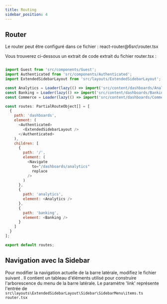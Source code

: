 ```yaml
---
title: Routing
sidebar_position: 4
---
```


## Router

Le router peut être configuré dans ce fichier : react-router@6src\router.tsx

Vous trouverez ci-dessous un extrait de code extrait du fichier router.tsx :

```js

import Guest from 'src/components/Guest';
import Authenticated from 'src/components/Authenticated';
import ExtendedSidebarLayout from 'src/layouts/ExtendedSidebarLayout';

const Analytics = Loader(lazy(() => import('src/content/dashboards/Analytics')));
const Banking = Loader(lazy(() => import('src/content/dashboards/Banking')));
const Commerce = Loader(lazy(() => import('src/content/dashboards/Commerce')));

const routes: PartialRouteObject[] = [
  {
    path: 'dashboards',
    element: (
      <Authenticated>
        <ExtendedSidebarLayout />
      </Authenticated>
    ),
    children: [
      {
        path: '/',
        element: (
          <Navigate
            to="/dashboards/analytics"
            replace
          />
        )
      },
      {
        path: 'analytics',
        element: <Analytics />
      },
      {
        path: 'banking',
        element: <Banking />
      }
    ]
  }
];

export default routes;

```

## Navigation avec la Sidebar

Pour modifier la navigation actuelle de la barre latérale, modifiez le fichier suivant . Il contient un tableau d'éléments utilisé pour construire l'arborescence du menu de la barre latérale. Le paramètre 'link' représente l'entrée de `src\layouts\ExtendedSidebarLayout\Sidebar\SidebarMenu\items.ts` `router.tsx`
